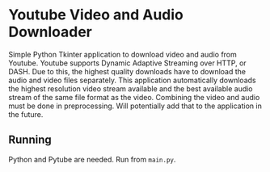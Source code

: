 # Youtube Video and Audio Downloader  

Simple Python Tkinter application to download video and audio from Youtube. Youtube supports Dynamic Adaptive Streaming over HTTP, or DASH. Due to this, the highest quality downloads have to download the audio and video files separately. This application automatically downloads the highest resolution video stream available and the best available audio stream of the same file format as the video. Combining the video and audio must be done in preprocessing. Will potentially add that to the application in the future. 

## Running 

Python and Pytube are needed. Run from `main.py`. 